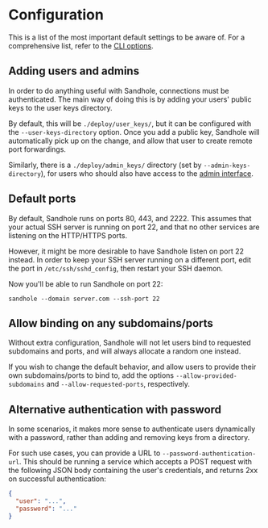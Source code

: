 # Configuration

This is a list of the most important default settings to be aware of. For a comprehensive list, refer to the [CLI options](./cli.md).

## Adding users and admins

In order to do anything useful with Sandhole, connections must be authenticated. The main way of doing this is by adding your users' public keys to the user keys directory.

By default, this will be `./deploy/user_keys/`, but it can be configured with the `--user-keys-directory` option. Once you add a public key, Sandhole will automatically pick up on the change, and allow that user to create remote port forwardings.

Similarly, there is a `./deploy/admin_keys/` directory (set by `--admin-keys-directory`), for users who should also have access to the [admin interface](./admin_interface.md).

## Default ports

By default, Sandhole runs on ports 80, 443, and 2222. This assumes that your actual SSH server is running on port 22, and that no other services are listening on the HTTP/HTTPS ports.

However, it might be more desirable to have Sandhole listen on port 22 instead. In order to keep your SSH server running on a different port, edit the port in `/etc/ssh/sshd_config`, then restart your SSH daemon.

Now you'll be able to run Sandhole on port 22:

```shell
sandhole --domain server.com --ssh-port 22
```

## Allow binding on any subdomains/ports

Without extra configuration, Sandhole will not let users bind to requested subdomains and ports, and will always allocate a random one instead.

If you wish to change the default behavior, and allow users to provide their own subdomains/ports to bind to, add the options `--allow-provided-subdomains` and `--allow-requested-ports`, respectively.

## Alternative authentication with password

In some scenarios, it makes more sense to authenticate users dynamically with a password, rather than adding and removing keys from a directory.

For such use cases, you can provide a URL to `--password-authentication-url`. This should be running a service which accepts a POST request with the following JSON body containing the user's credentials, and returns 2xx on successful authentication:

```json
{
  "user": "...",
  "password": "..."
}
```
